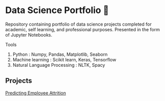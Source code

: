 # Data Science Portfolio 👋
Repository containing portfolio of data science projects completed for academic, self learning, and professional purposes. Presented in the form of Jupyter Notebooks.

Tools 
1. Python : Numpy, Pandas, Matplotlib, Seaborn
2. Machine learning : Scikit learn, Keras, Tensorflow
3. Natural Language Processing : NLTK, Spacy

## Projects
[Predicting Employee Attrition](https://github.com/Satyaki9207/kaggle_HR_analytics/tree/master)



<!--
**Satyaki9207/Satyaki9207** is a ✨ _special_ ✨ repository because its `README.md` (this file) appears on your GitHub profile.

Here are some ideas to get you started:

- 🔭 I’m currently working on ...
- 🌱 I’m currently learning ...
- 👯 I’m looking to collaborate on ...
- 🤔 I’m looking for help with ...
- 💬 Ask me about ...
- 📫 How to reach me: ...
- 😄 Pronouns: ...
- ⚡ Fun fact: ...
-->
